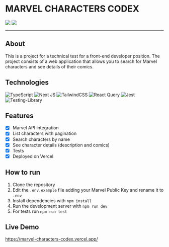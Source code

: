 # MARVEL CHARACTERS CODEX

<img src="https://raw.githubusercontent.com/rafaelsilva81/test-frontend/rafael-galdino-da-silva/public/promotional.gif">
<img src="https://i.imgur.com/1bIztci.png">

---

## About

This is a project for a technical test for a front-end developer position. The project consists of a web application that allows you to search for Marvel characters and see details of their comics.

## Technologies

![TypeScript](https://img.shields.io/badge/typescript-%23007ACC.svg?style=for-the-badge&logo=typescript&logoColor=white)
![Next JS](https://img.shields.io/badge/Next-black?style=for-the-badge&logo=next.js&logoColor=white)
![TailwindCSS](https://img.shields.io/badge/tailwindcss-%2338B2AC.svg?style=for-the-badge&logo=tailwind-css&logoColor=white)
![React Query](https://img.shields.io/badge/-React%20Query-FF4154?style=for-the-badge&logo=react%20query&logoColor=white)
![Jest](https://img.shields.io/badge/-jest-%23C21325?style=for-the-badge&logo=jest&logoColor=white)
![Testing-Library](https://img.shields.io/badge/-TestingLibrary-%23E33332?style=for-the-badge&logo=testing-library&logoColor=white)

## Features

- [x] Marvel API integration
- [x] List characters with pagination
- [x] Search characters by name
- [x] See character details (description and comics)
- [x] Tests
- [x] Deployed on Vercel

## How to run

1. Clone the repository
2. Edit the `.env.example` file adding your Marvel Public Key and rename it to `.env`
3. Install dependencies with `npm install`
4. Run the development server with `npm run dev`
5. For tests run `npm run test`

## Live Demo

https://marvel-characters-codex.vercel.app/
